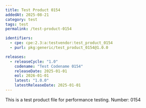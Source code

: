 ```yaml
---
title: Test Product 0154
addedAt: 2025-08-21
category: test
tags: test
permalink: /test-product-0154

identifiers:
  - cpe: cpe:2.3:a:testvendor:test_product_0154
  - purl: pkg:generic/test_product_0154@1.0.0

releases:
  - releaseCycle: "1.0"
    codename: "Test Codename 0154"
    releaseDate: 2025-01-01
    eol: 2026-01-01
    latest: "1.0.0"
    latestReleaseDate: 2025-01-01
---
```


This is a test product file for performance testing. Number: 0154
